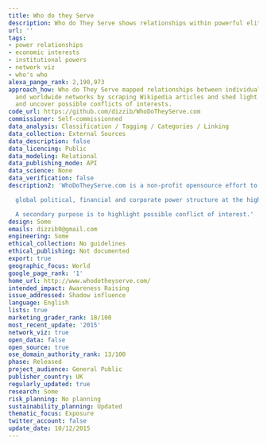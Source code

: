 ```yaml
---
title: Who do they Serve
description: Who do They Serve shows relationships within powerful elite systems
url: ''
tags:
- power relationships
- economic interests
- institutional powers
- network viz
- who's who
alexa_pange_rank: 2,190,973
approach_how: Who do They Serve mapped relationships between individuals, corporations
  and worldwide networks by scraping Wikipedia articles and shed light on their ties
  and uncover possible conflicts of interests.
code_url: https://github.com/dizzib/WhoDoTheyServe.com
commissioner: Self-commissionned
data_analysis: Classification / Tagging / Categories / Linking
data_collection: External Sources
data_description: false
data_licencing: Public
data_modeling: Relational
data_publishing_mode: API
data_science: None
data_verification: false
description2: 'WhoDoTheyServe.com is a non-profit opensource effort to map the

  global political, financial and corporate power structure at the highest levels.

  A secondary purpose is to highlight possible conflict of interest.'
design: Some
emails: dizzib0@gmail.com
engineering: Some
ethical_collection: No guidelines
ethical_publishing: Not documented
export: true
geographic_focus: World
google_page_rank: '1'
home_url: http://www.whodotheyserve.com/
intended_impact: Awareness Raising
issue_addressed: Shadow influence
language: English
lists: true
marketing_grader_rank: 18/100
most_recent_update: '2015'
network_viz: true
open_data: false
open_source: true
ose_domain_authority_rank: 13/100
phase: Released
project_audience: General Public
publisher_country: UK
regularly_updated: true
research: Some
risk_planning: No planning
sustainability_planning: Updated
thematic_focus: Exposure
twitter_account: false
update_date: 10/12/2015
---
```

